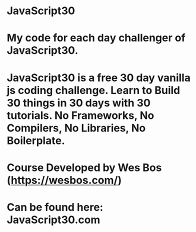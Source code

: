 # JavaScript30

# My code for each day challenger of JavaScript30. 
# JavaScript30 is a free 30 day vanilla js coding challenge. Learn to Build 30 things in 30 days with 30 tutorials. No Frameworks, No Compilers, No Libraries, No Boilerplate. 
# Course Developed by Wes Bos (https://wesbos.com/)
# Can be found here: JavaScript30.com

